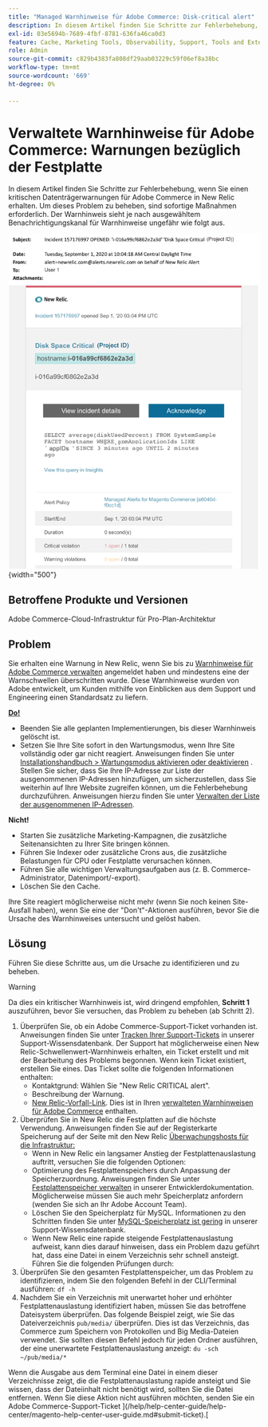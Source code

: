 ```yaml
---
title: "Managed Warnhinweise für Adobe Commerce: Disk-critical alert"
description: In diesem Artikel finden Sie Schritte zur Fehlerbehebung, wenn Sie einen kritischen Datenträgerwarnungen für Adobe Commerce in New Relic erhalten. Um dieses Problem zu beheben, sind sofortige Maßnahmen erforderlich. Der Warnhinweis sieht je nach ausgewähltem Benachrichtigungskanal für Warnhinweise ungefähr wie folgt aus.
exl-id: 03e5694b-7689-4fbf-8781-636fa46ca0d3
feature: Cache, Marketing Tools, Observability, Support, Tools and External Services
role: Admin
source-git-commit: c829b4383fa808df29aab03229c59f06ef8a38bc
workflow-type: tm+mt
source-wordcount: '669'
ht-degree: 0%

---
```


# Verwaltete Warnhinweise für Adobe Commerce: Warnungen bezüglich der Festplatte

In diesem Artikel finden Sie Schritte zur Fehlerbehebung, wenn Sie einen kritischen Datenträgerwarnungen für Adobe Commerce in New Relic erhalten. Um dieses Problem zu beheben, sind sofortige Maßnahmen erforderlich. Der Warnhinweis sieht je nach ausgewähltem Benachrichtigungskanal für Warnhinweise ungefähr wie folgt aus.

![kritische Warnung bezüglich der Festplatte](assets/disk-critical-magento-managed.png){width="500"}

## Betroffene Produkte und Versionen

Adobe Commerce-Cloud-Infrastruktur für Pro-Plan-Architektur

## Problem

Sie erhalten eine Warnung in New Relic, wenn Sie bis zu [Warnhinweise für Adobe Commerce verwalten](/help/support-tools/managed-alerts-for-adobe-commerce/managed-alerts-for-magento-commerce.md) angemeldet haben und mindestens eine der Warnschwellen überschritten wurde. Diese Warnhinweise wurden von Adobe entwickelt, um Kunden mithilfe von Einblicken aus dem Support und Engineering einen Standardsatz zu liefern.

<u> **Do!** </u>

* Beenden Sie alle geplanten Implementierungen, bis dieser Warnhinweis gelöscht ist.
* Setzen Sie Ihre Site sofort in den Wartungsmodus, wenn Ihre Site vollständig oder gar nicht reagiert. Anweisungen finden Sie unter [Installationshandbuch > Wartungsmodus aktivieren oder deaktivieren](https://devdocs.magento.com/guides/v2.4/install-gde/install/cli/install-cli-subcommands-maint.html?itm_source=devdocs&amp;itm_medium=search_page&amp;itm_campaign=federated_search&amp;itm_term=mainten) . Stellen Sie sicher, dass Sie Ihre IP-Adresse zur Liste der ausgenommenen IP-Adressen hinzufügen, um sicherzustellen, dass Sie weiterhin auf Ihre Website zugreifen können, um die Fehlerbehebung durchzuführen. Anweisungen hierzu finden Sie unter [Verwalten der Liste der ausgenommenen IP-Adressen](https://devdocs.magento.com/guides/v2.4/install-gde/install/cli/install-cli-subcommands-maint.html?itm_source=devdocs&amp;itm_medium=search_page&amp;itm_campaign=federated_search&amp;itm_term=mainten#instgde-cli-maint-exempt).

**Nicht!**

* Starten Sie zusätzliche Marketing-Kampagnen, die zusätzliche Seitenansichten zu Ihrer Site bringen können.
* Führen Sie Indexer oder zusätzliche Crons aus, die zusätzliche Belastungen für CPU oder Festplatte verursachen können.
* Führen Sie alle wichtigen Verwaltungsaufgaben aus (z. B. Commerce-Administrator, Datenimport/-export).
* Löschen Sie den Cache.

Ihre Site reagiert möglicherweise nicht mehr (wenn Sie noch keinen Site-Ausfall haben), wenn Sie eine der &quot;Don&#39;t&quot;-Aktionen ausführen, bevor Sie die Ursache des Warnhinweises untersucht und gelöst haben.

## Lösung

Führen Sie diese Schritte aus, um die Ursache zu identifizieren und zu beheben.

>[!WARNING]
>
>Da dies ein kritischer Warnhinweis ist, wird dringend empfohlen, **Schritt 1** auszuführen, bevor Sie versuchen, das Problem zu beheben (ab Schritt 2).

1. Überprüfen Sie, ob ein Adobe Commerce-Support-Ticket vorhanden ist. Anweisungen finden Sie unter [Tracken Ihrer Support-Tickets](/help/help-center-guide/help-center/magento-help-center-user-guide.md#track-tickets) in unserer Support-Wissensdatenbank. Der Support hat möglicherweise einen New Relic-Schwellenwert-Warnhinweis erhalten, ein Ticket erstellt und mit der Bearbeitung des Problems begonnen. Wenn kein Ticket existiert, erstellen Sie eines. Das Ticket sollte die folgenden Informationen enthalten:
   * Kontaktgrund: Wählen Sie &quot;New Relic CRITICAL alert&quot;.
   * Beschreibung der Warnung.
   * [New Relic-Vorfall-Link](https://docs.newrelic.com/docs/alerts-applied-intelligence/new-relic-alerts/alert-incidents/view-violation-event-details-incidents). Dies ist in Ihren [verwalteten Warnhinweisen für Adobe Commerce](/help/support-tools/managed-alerts-for-adobe-commerce/managed-alerts-for-magento-commerce.md) enthalten.
1. Überprüfen Sie in New Relic die Festplatten auf die höchste Verwendung. Anweisungen finden Sie auf der Registerkarte Speicherung auf der Seite mit den New Relic [Überwachungshosts für die Infrastruktur:](https://docs.newrelic.com/docs/infrastructure/infrastructure-ui-pages/infra-hosts-ui-page/#storage)
   * Wenn in New Relic ein langsamer Anstieg der Festplattenauslastung auftritt, versuchen Sie die folgenden Optionen:
   * Optimierung des Festplattenspeichers durch Anpassung der Speicherzuordnung. Anweisungen finden Sie unter [Festplattenspeicher verwalten](https://experienceleague.adobe.com/docs/commerce-cloud-service/user-guide/develop/storage/manage-disk-space.html) in unserer Entwicklerdokumentation. Möglicherweise müssen Sie auch mehr Speicherplatz anfordern (wenden Sie sich an Ihr Adobe Account Team).
   * Löschen Sie den Speicherplatz für MySQL. Informationen zu den Schritten finden Sie unter [MySQL-Speicherplatz ist gering](/help/troubleshooting/database/mysql-disk-space-is-low-on-magento-commerce-cloud.md) in unserer Support-Wissensdatenbank.
   * Wenn New Relic eine rapide steigende Festplattenauslastung aufweist, kann dies darauf hinweisen, dass ein Problem dazu geführt hat, dass eine Datei in einem Verzeichnis sehr schnell ansteigt. Führen Sie die folgenden Prüfungen durch:
1. Überprüfen Sie den gesamten Festplattenspeicher, um das Problem zu identifizieren, indem Sie den folgenden Befehl in der CLI/Terminal ausführen: `df -h`
1. Nachdem Sie ein Verzeichnis mit unerwartet hoher und erhöhter Festplattenauslastung identifiziert haben, müssen Sie das betroffene Dateisystem überprüfen. Das folgende Beispiel zeigt, wie Sie das Dateiverzeichnis `pub/media/` überprüfen. Dies ist das Verzeichnis, das Commerce zum Speichern von Protokollen und Big Media-Dateien verwendet. Sie sollten diesen Befehl jedoch für jeden Ordner ausführen, der eine unerwartete Festplattenauslastung anzeigt: `du -sch ~/pub/media/*`

Wenn die Ausgabe aus dem Terminal eine Datei in einem dieser Verzeichnisse zeigt, die die Festplattenauslastung rapide ansteigt und Sie wissen, dass der Dateiinhalt nicht benötigt wird, sollten Sie die Datei entfernen. Wenn Sie diese Aktion nicht ausführen möchten, senden Sie ein Adobe Commerce-Support-Ticket ](/help/help-center-guide/help-center/magento-help-center-user-guide.md#submit-ticket).[
